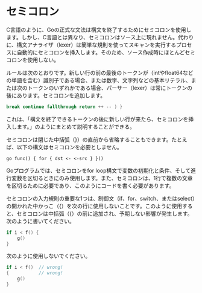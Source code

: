 # セミコロン

C言語のように、Goの正式な文法は構文を終了するためにセミコロンを使用します。しかし、C言語とは異なり、セミコロンはソース上に現れません。代わりに、構文アナライザ（lexer）は簡単な規則を使ってスキャンを実行するプロセスに自動的にセミコロンを挿入します。そのため、ソース作成時にほとんどセミコロンを使用しない。


ルールは次のとおりです。新しい行の前の最後のトークンが（intやfloat64などの単語を含む）識別子である場合、または数字、文字列などの基本リテラル、または次のトークンのいずれかである場合、パーサー（lexer）は常にトークンの後にあります。セミコロンを追加します。

```go
break continue fallthrough return ++ -- ) }
```

これは、「構文を終了できるトークンの後に新しい行が来たら、セミコロンを挿入します。」のようにまとめて説明することができる。

セミコロンは閉じた中括弧（}）の直前から省略することもできます。たとえば、以下の構文はセミコロンを必要としません。

    go func() { for { dst <- <-src } }()


Goプログラムでは、セミコロンをfor loop構文で変数の初期化と条件、そして進行変数を区切るときにのみ使用します。また、セミコロンは、1行で複数の文章を区切るために必要であり、このようにコードを書く必要があります。

セミコロンの入力規則の重要な1つは、制御文（if、for、switch、またはselect）の開かれた中かっこ（{）を次の行に使用しないことです。このように使用すると、セミコロンは中括弧（{）の前に追加され、予期しない影響が発生します。次のように書いてください。

```go
if i < f() {
    g()
}
```

次のように使用しないでください。

```go
if i < f()  // wrong!
{           // wrong!
    g()
}
```
